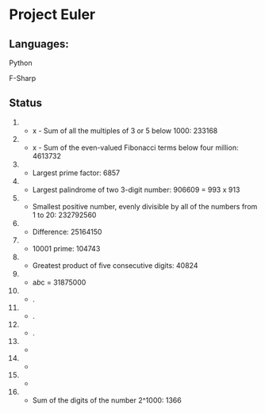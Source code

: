 # Project Euler

## Languages:

Python

F-Sharp

## Status

1. - x - Sum of all the multiples of 3 or 5 below 1000: 233168
2. - x - Sum of the even-valued Fibonacci terms below four million: 4613732
3. - Largest prime factor: 6857
4. - Largest palindrome of two 3-digit number: 906609 = 993 x 913
5. - Smallest positive number, evenly divisible by all of the numbers from 1 to 20: 232792560
6. - Difference: 25164150
7. - 10001 prime: 104743
8. - Greatest product of five consecutive digits: 40824
9. - a*b*c = 31875000
10. - .
11. - .
12. - .
13. -
14. -
15. -
16. - Sum of the digits of the number 2^1000: 1366

